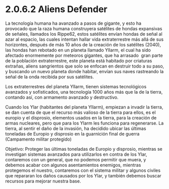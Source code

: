 # 2.0.6.2 Aliens Defender

La tecnología humana ha avanzado a pasos de gigante, y esto ha provocado que la raza humana construyera satélites de hondas expansivas de señales, llamados los Rippe62, estos satélites envían hondas de señal al azar al espacio, las cuales intentan hallar vida extraterrestre más allá de sus horizontes, después de más 10 años de la creación de los satélites (2040), las hondas han rebotado en un planeta llamado Yllarm, el cual ha sido afectado enormemente por meteoros gigantes, que ha arrasado  gran parte de la población extraterrestre, este planeta está habitado por criaturas extrañas, aliens sangrientos que solo se enfocan en destruir todo a su paso, y buscando un nuevo planeta donde habitar, envían sus naves rastreando la señal de la onda recibida por sus satélites.

Los extraterrestres del planeta Yllarm, tienen sistemas tecnológicos avanzados y sofisticados, una tecnología 1000 años más que la de la tierra, contando así, con armamento avanzado y destructivo.

Cuando los Ylar (habitantes del planeta Yllarm), empiezan a invadir la tierra, se dan cuenta de que el recurso más valioso de la tierra para ellos, es el europio y el disprosio, elementos usados en la tierra, para la creación de armas nucleares, pero que para los Ylarm les funciona para regenerarse. La tierra, al sentir el daño de la invasión, ha decidido ubicar las últimas toneladas de Europio y disprosio en la guarnición final de guerra (Campamento militar protegido)

Objetivo: Proteger las últimas toneladas de Europio y disprosio, mientras se investigan sistemas avanzados para utilizarlos en contra de los Ylar, contaremos con un general, que no podemos permitir que muera, y debemos acabar con algunos asentamientos enemigos, mientras protegemos el nuestro, contaremos con el sistema militar y algunos civiles que repararan los daños causados por los Ylar, y también debemos buscar recursos para mejorar nuestra base.
